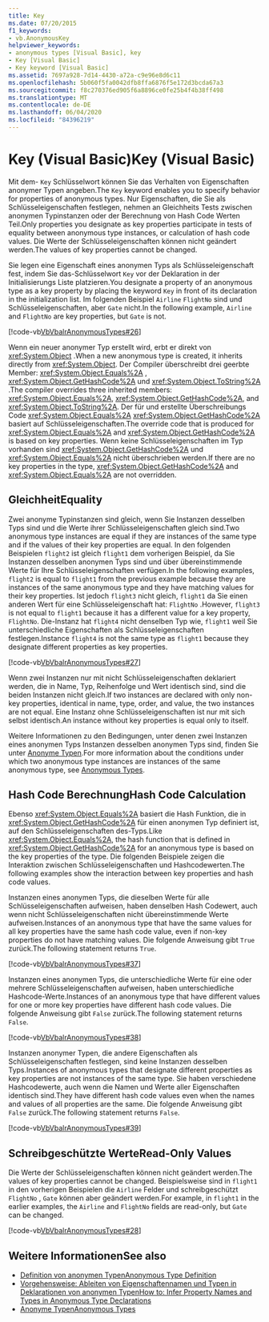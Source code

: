 ```yaml
---
title: Key
ms.date: 07/20/2015
f1_keywords:
- vb.AnonymousKey
helpviewer_keywords:
- anonymous types [Visual Basic], key
- Key [Visual Basic]
- Key keyword [Visual Basic]
ms.assetid: 7697a928-7d14-4430-a72a-c9e96e8d6c11
ms.openlocfilehash: 5b060f5fa0042dfb8ffa6876f5e172d3bcda67a3
ms.sourcegitcommit: f8c270376ed905f6a8896ce0fe25b4f4b38ff498
ms.translationtype: MT
ms.contentlocale: de-DE
ms.lasthandoff: 06/04/2020
ms.locfileid: "84396219"
---
```

# <a name="key-visual-basic"></a><span data-ttu-id="dad0a-102">Key (Visual Basic)</span><span class="sxs-lookup"><span data-stu-id="dad0a-102">Key (Visual Basic)</span></span>
<span data-ttu-id="dad0a-103">Mit dem- `Key` Schlüsselwort können Sie das Verhalten von Eigenschaften anonymer Typen angeben.</span><span class="sxs-lookup"><span data-stu-id="dad0a-103">The `Key` keyword enables you to specify behavior for properties of anonymous types.</span></span> <span data-ttu-id="dad0a-104">Nur Eigenschaften, die Sie als Schlüsseleigenschaften festlegen, nehmen an Gleichheits Tests zwischen anonymen Typinstanzen oder der Berechnung von Hash Code Werten Teil.</span><span class="sxs-lookup"><span data-stu-id="dad0a-104">Only properties you designate as key properties participate in tests of equality between anonymous type instances, or calculation of hash code values.</span></span> <span data-ttu-id="dad0a-105">Die Werte der Schlüsseleigenschaften können nicht geändert werden.</span><span class="sxs-lookup"><span data-stu-id="dad0a-105">The values of key properties cannot be changed.</span></span>  
  
 <span data-ttu-id="dad0a-106">Sie legen eine Eigenschaft eines anonymen Typs als Schlüsseleigenschaft fest, indem Sie das-Schlüsselwort `Key` vor der Deklaration in der Initialisierungs Liste platzieren.</span><span class="sxs-lookup"><span data-stu-id="dad0a-106">You designate a property of an anonymous type as a key property by placing the keyword `Key` in front of its declaration in the initialization list.</span></span> <span data-ttu-id="dad0a-107">Im folgenden Beispiel `Airline` `FlightNo` sind und Schlüsseleigenschaften, aber `Gate` nicht.</span><span class="sxs-lookup"><span data-stu-id="dad0a-107">In the following example, `Airline` and `FlightNo` are key properties, but `Gate` is not.</span></span>  
  
 [!code-vb[VbVbalrAnonymousTypes#26](~/samples/snippets/visualbasic/VS_Snippets_VBCSharp/VbVbalrAnonymousTypes/VB/Class2.vb#26)]  
  
 <span data-ttu-id="dad0a-108">Wenn ein neuer anonymer Typ erstellt wird, erbt er direkt von <xref:System.Object> .</span><span class="sxs-lookup"><span data-stu-id="dad0a-108">When a new anonymous type is created, it inherits directly from <xref:System.Object>.</span></span> <span data-ttu-id="dad0a-109">Der Compiler überschreibt drei geerbte Member: <xref:System.Object.Equals%2A> , <xref:System.Object.GetHashCode%2A> und <xref:System.Object.ToString%2A> .</span><span class="sxs-lookup"><span data-stu-id="dad0a-109">The compiler overrides three inherited members: <xref:System.Object.Equals%2A>, <xref:System.Object.GetHashCode%2A>, and <xref:System.Object.ToString%2A>.</span></span> <span data-ttu-id="dad0a-110">Der für und erstellte Überschreibungs Code <xref:System.Object.Equals%2A> <xref:System.Object.GetHashCode%2A> basiert auf Schlüsseleigenschaften.</span><span class="sxs-lookup"><span data-stu-id="dad0a-110">The override code that is produced for <xref:System.Object.Equals%2A> and <xref:System.Object.GetHashCode%2A> is based on key properties.</span></span> <span data-ttu-id="dad0a-111">Wenn keine Schlüsseleigenschaften im Typ vorhanden sind <xref:System.Object.GetHashCode%2A> und <xref:System.Object.Equals%2A> nicht überschrieben werden.</span><span class="sxs-lookup"><span data-stu-id="dad0a-111">If there are no key properties in the type, <xref:System.Object.GetHashCode%2A> and <xref:System.Object.Equals%2A> are not overridden.</span></span>  
  
## <a name="equality"></a><span data-ttu-id="dad0a-112">Gleichheit</span><span class="sxs-lookup"><span data-stu-id="dad0a-112">Equality</span></span>  
 <span data-ttu-id="dad0a-113">Zwei anonyme Typinstanzen sind gleich, wenn Sie Instanzen desselben Typs sind und die Werte ihrer Schlüsseleigenschaften gleich sind.</span><span class="sxs-lookup"><span data-stu-id="dad0a-113">Two anonymous type instances are equal if they are instances of the same type and if the values of their key properties are equal.</span></span> <span data-ttu-id="dad0a-114">In den folgenden Beispielen `flight2` ist gleich `flight1` dem vorherigen Beispiel, da Sie Instanzen desselben anonymen Typs sind und über übereinstimmende Werte für Ihre Schlüsseleigenschaften verfügen.</span><span class="sxs-lookup"><span data-stu-id="dad0a-114">In the following examples, `flight2` is equal to `flight1` from the previous example because they are instances of the same anonymous type and they have matching values for their key properties.</span></span> <span data-ttu-id="dad0a-115">Ist jedoch `flight3` nicht gleich, `flight1` da Sie einen anderen Wert für eine Schlüsseleigenschaft hat: `FlightNo` .</span><span class="sxs-lookup"><span data-stu-id="dad0a-115">However, `flight3` is not equal to `flight1` because it has a different value for a key property, `FlightNo`.</span></span> <span data-ttu-id="dad0a-116">Die-Instanz hat `flight4` nicht denselben Typ wie, `flight1` weil Sie unterschiedliche Eigenschaften als Schlüsseleigenschaften festlegen.</span><span class="sxs-lookup"><span data-stu-id="dad0a-116">Instance `flight4` is not the same type as `flight1` because they designate different properties as key properties.</span></span>  
  
 [!code-vb[VbVbalrAnonymousTypes#27](~/samples/snippets/visualbasic/VS_Snippets_VBCSharp/VbVbalrAnonymousTypes/VB/Class2.vb#27)]  
  
 <span data-ttu-id="dad0a-117">Wenn zwei Instanzen nur mit nicht Schlüsseleigenschaften deklariert werden, die in Name, Typ, Reihenfolge und Wert identisch sind, sind die beiden Instanzen nicht gleich.</span><span class="sxs-lookup"><span data-stu-id="dad0a-117">If two instances are declared with only non-key properties, identical in name, type, order, and value, the two instances are not equal.</span></span> <span data-ttu-id="dad0a-118">Eine Instanz ohne Schlüsseleigenschaften ist nur mit sich selbst identisch.</span><span class="sxs-lookup"><span data-stu-id="dad0a-118">An instance without key properties is equal only to itself.</span></span>  
  
 <span data-ttu-id="dad0a-119">Weitere Informationen zu den Bedingungen, unter denen zwei Instanzen eines anonymen Typs Instanzen desselben anonymen Typs sind, finden Sie unter [Anonyme Typen](../../programming-guide/language-features/objects-and-classes/anonymous-types.md).</span><span class="sxs-lookup"><span data-stu-id="dad0a-119">For more information about the conditions under which two anonymous type instances are instances of the same anonymous type, see [Anonymous Types](../../programming-guide/language-features/objects-and-classes/anonymous-types.md).</span></span>  
  
## <a name="hash-code-calculation"></a><span data-ttu-id="dad0a-120">Hash Code Berechnung</span><span class="sxs-lookup"><span data-stu-id="dad0a-120">Hash Code Calculation</span></span>  
 <span data-ttu-id="dad0a-121">Ebenso <xref:System.Object.Equals%2A> basiert die Hash Funktion, die in <xref:System.Object.GetHashCode%2A> für einen anonymen Typ definiert ist, auf den Schlüsseleigenschaften des-Typs.</span><span class="sxs-lookup"><span data-stu-id="dad0a-121">Like <xref:System.Object.Equals%2A>, the hash function that is defined in <xref:System.Object.GetHashCode%2A> for an anonymous type is based on the key properties of the type.</span></span> <span data-ttu-id="dad0a-122">Die folgenden Beispiele zeigen die Interaktion zwischen Schlüsseleigenschaften und Hashcodewerten.</span><span class="sxs-lookup"><span data-stu-id="dad0a-122">The following examples show the interaction between key properties and hash code values.</span></span>  
  
 <span data-ttu-id="dad0a-123">Instanzen eines anonymen Typs, die dieselben Werte für alle Schlüsseleigenschaften aufweisen, haben denselben Hash Codewert, auch wenn nicht Schlüsseleigenschaften nicht übereinstimmende Werte aufweisen.</span><span class="sxs-lookup"><span data-stu-id="dad0a-123">Instances of an anonymous type that have the same values for all key properties have the same hash code value, even if non-key properties do not have matching values.</span></span> <span data-ttu-id="dad0a-124">Die folgende Anweisung gibt `True` zurück.</span><span class="sxs-lookup"><span data-stu-id="dad0a-124">The following statement returns `True`.</span></span>  
  
 [!code-vb[VbVbalrAnonymousTypes#37](~/samples/snippets/visualbasic/VS_Snippets_VBCSharp/VbVbalrAnonymousTypes/VB/Class2.vb#37)]  
  
 <span data-ttu-id="dad0a-125">Instanzen eines anonymen Typs, die unterschiedliche Werte für eine oder mehrere Schlüsseleigenschaften aufweisen, haben unterschiedliche Hashcode-Werte.</span><span class="sxs-lookup"><span data-stu-id="dad0a-125">Instances of an anonymous type that have different values for one or more key properties have different hash code values.</span></span> <span data-ttu-id="dad0a-126">Die folgende Anweisung gibt `False` zurück.</span><span class="sxs-lookup"><span data-stu-id="dad0a-126">The following statement returns `False`.</span></span>  
  
 [!code-vb[VbVbalrAnonymousTypes#38](~/samples/snippets/visualbasic/VS_Snippets_VBCSharp/VbVbalrAnonymousTypes/VB/Class2.vb#38)]  
  
 <span data-ttu-id="dad0a-127">Instanzen anonymer Typen, die andere Eigenschaften als Schlüsseleigenschaften festlegen, sind keine Instanzen desselben Typs.</span><span class="sxs-lookup"><span data-stu-id="dad0a-127">Instances of anonymous types that designate different properties as key properties are not instances of the same type.</span></span> <span data-ttu-id="dad0a-128">Sie haben verschiedene Hashcodewerte, auch wenn die Namen und Werte aller Eigenschaften identisch sind.</span><span class="sxs-lookup"><span data-stu-id="dad0a-128">They have different hash code values even when the names and values of all properties are the same.</span></span> <span data-ttu-id="dad0a-129">Die folgende Anweisung gibt `False` zurück.</span><span class="sxs-lookup"><span data-stu-id="dad0a-129">The following statement returns `False`.</span></span>  
  
 [!code-vb[VbVbalrAnonymousTypes#39](~/samples/snippets/visualbasic/VS_Snippets_VBCSharp/VbVbalrAnonymousTypes/VB/Class2.vb#39)]  
  
## <a name="read-only-values"></a><span data-ttu-id="dad0a-130">Schreibgeschützte Werte</span><span class="sxs-lookup"><span data-stu-id="dad0a-130">Read-Only Values</span></span>  
 <span data-ttu-id="dad0a-131">Die Werte der Schlüsseleigenschaften können nicht geändert werden.</span><span class="sxs-lookup"><span data-stu-id="dad0a-131">The values of key properties cannot be changed.</span></span> <span data-ttu-id="dad0a-132">Beispielsweise sind in `flight1` in den vorherigen Beispielen die `Airline` Felder und schreibgeschützt `FlightNo` , `Gate` können aber geändert werden.</span><span class="sxs-lookup"><span data-stu-id="dad0a-132">For example, in `flight1` in the earlier examples, the `Airline` and `FlightNo` fields are read-only, but `Gate` can be changed.</span></span>  
  
 [!code-vb[VbVbalrAnonymousTypes#28](~/samples/snippets/visualbasic/VS_Snippets_VBCSharp/VbVbalrAnonymousTypes/VB/Class2.vb#28)]  
  
## <a name="see-also"></a><span data-ttu-id="dad0a-133">Weitere Informationen</span><span class="sxs-lookup"><span data-stu-id="dad0a-133">See also</span></span>

- [<span data-ttu-id="dad0a-134">Definition von anonymen Typen</span><span class="sxs-lookup"><span data-stu-id="dad0a-134">Anonymous Type Definition</span></span>](../../programming-guide/language-features/objects-and-classes/anonymous-type-definition.md)
- [<span data-ttu-id="dad0a-135">Vorgehensweise: Ableiten von Eigenschaftennamen und Typen in Deklarationen von anonymen Typen</span><span class="sxs-lookup"><span data-stu-id="dad0a-135">How to: Infer Property Names and Types in Anonymous Type Declarations</span></span>](../../programming-guide/language-features/objects-and-classes/how-to-infer-property-names-and-types-in-anonymous-type-declarations.md)
- [<span data-ttu-id="dad0a-136">Anonyme Typen</span><span class="sxs-lookup"><span data-stu-id="dad0a-136">Anonymous Types</span></span>](../../programming-guide/language-features/objects-and-classes/anonymous-types.md)

